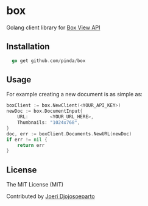 # box
Golang client library for [Box View API](http://developers.box.com/view/)

Installation
------------

```go
  go get github.com/pinda/box
```

Usage
-----
For example creating a new document is as simple as:

```go
boxClient := box.NewClient(<YOUR_API_KEY>)
newDoc := box.DocumentInput{
	URL:        <YOUR_URL_HERE>,
	Thumbnails: "1024x768",
}
doc, err := boxClient.Documents.NewURL(newDoc)
if err != nil {
	return err
}
```

License
-------

The MIT License (MIT)

Contributed by [Joeri Djojosoeparto](https://github.com/pinda)

